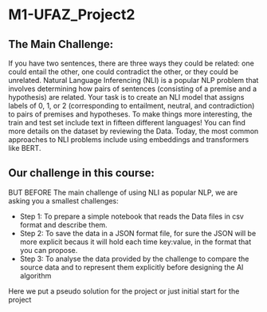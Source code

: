 # M1-UFAZ_Project2

## The Main Challenge:

If you have two sentences, there are three ways they could be related: one could entail the other, one could contradict the other, or they could be unrelated. Natural Language Inferencing (NLI) is a popular NLP problem that involves determining how pairs of sentences (consisting of a premise and a hypothesis) are related.
Your task is to create an NLI model that assigns labels of 0, 1, or 2 (corresponding to entailment, neutral, and contradiction) to pairs of premises and hypotheses. To make things more interesting, the train and test set include text in fifteen different languages! You can find more details on the dataset by reviewing the Data.
Today, the most common approaches to NLI problems include using embeddings and transformers like BERT.

## Our challenge in this course:
BUT BEFORE The main challenge of using NLI as popular NLP, we are asking you a smallest challenges:

* Step 1: To prepare a simple notebook that reads the Data files in csv format and describe them. 
* Step 2: To save the data in a JSON format file, for sure the JSON will be more explicit becaus it will hold each time key:value, in the format that you can propose. 
* Step 3: To analyse the data provided by the challenge to compare the source data and to represent them explicitly before designing the AI algorithm

Here we put a pseudo solution for the project or just initial start for the project

